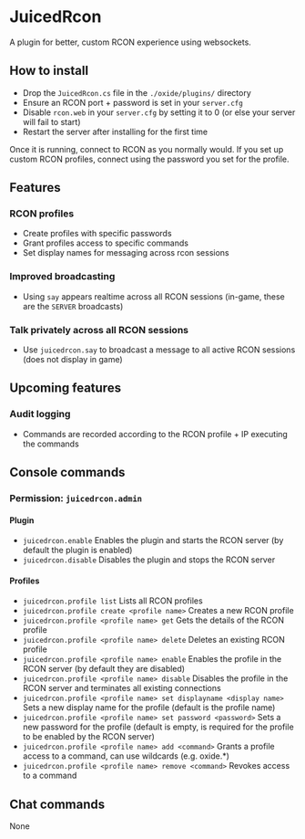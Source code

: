 ﻿# JuicedRcon

A plugin for better, custom RCON experience using websockets.

## How to install

- Drop the `JuicedRcon.cs` file in the `./oxide/plugins/` directory
- Ensure an RCON port + password is set in your `server.cfg`
- Disable `rcon.web` in your `server.cfg` by setting it to 0 (or else your server will fail to start)
- Restart the server after installing for the first time

Once it is running, connect to RCON as you normally would. If you set up custom RCON profiles, connect using the password you set for the profile.

## Features

### RCON profiles
- Create profiles with specific passwords
- Grant profiles access to specific commands
- Set display names for messaging across rcon sessions

### Improved broadcasting
- Using `say` appears realtime across all RCON sessions (in-game, these are the `SERVER` broadcasts)

### Talk privately across all RCON sessions
- Use `juicedrcon.say` to broadcast a message to all active RCON sessions (does not display in game)

## Upcoming features

### Audit logging
- Commands are recorded according to the RCON profile + IP executing the commands

## Console commands

### Permission: `juicedrcon.admin`
#### Plugin
- `juicedrcon.enable` Enables the plugin and starts the RCON server (by default the plugin is enabled)
- `juicedrcon.disable` Disables the plugin and stops the RCON server

#### Profiles
- `juicedrcon.profile list` Lists all RCON profiles
- `juicedrcon.profile create <profile name>` Creates a new RCON profile
- `juicedrcon.profile <profile name> get` Gets the details of the RCON profile
- `juicedrcon.profile <profile name> delete` Deletes an existing RCON profile
- `juicedrcon.profile <profile name> enable` Enables the profile in the RCON server (by default they are disabled)
- `juicedrcon.profile <profile name> disable` Disables the profile in the RCON server and terminates all existing connections
- `juicedrcon.profile <profile name> set displayname <display name>` Sets a new display name for the profile (default is the profile name)
- `juicedrcon.profile <profile name> set password <password>` Sets a new password for the profile (default is empty, is required for the profile to be enabled by the RCON server)
- `juicedrcon.profile <profile name> add <command>` Grants a profile access to a command, can use wildcards (e.g. oxide.*)
- `juicedrcon.profile <profile name> remove <command>` Revokes access to a command

## Chat commands

None
